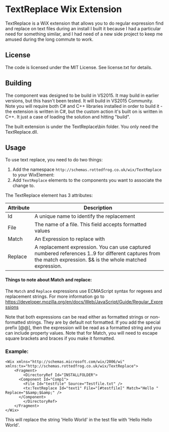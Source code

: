 # TextReplace Wix Extension

TextReplace is a WiX extension that allows you to do regular expression find and replace on text files during an install I built it because I had a particular need for something similar, and I had need of a new side project to keep me amused during the long commute to work.

## License
The code is licensed under the MIT License. See license.txt for details.

## Building

The component was designed to be build in VS2015. It may build in earlier versions, 
but this hasn't been tested. It will build in VS2015 Community. Note you will 
require both C# and C++ libraries installed in order to build it - the extension is
written in C#, but the custom action it's built on is written in C++. It just a case of loading the solution and hitting "build".

The built extension is under the TextReplace\bin folder. You only need the TextReplace.dll.

## Usage

To use text replace, you need to do two things:

1. Add the namespace `http://schemas.rottedfrog.co.uk/wix/TextReplace` to your WixElement:
2. Add `TextReplace` elements to the components you want to associate the change to.

The TextReplace element has 3 attributes:

| Attribute | Description                              |
| --------- | ---------------------------------------- |
| Id        | A unique name to identify the replacement |
| File      | The name of a file. This field accepts formatted values |
| Match     | An Expression to replace with |
| Replace   | A replacement expression. You can use captured numbered references $1..$9 for different captures from the match expression. $& is the whole matched expression. |


#### Things to note about Match and replace:

The `Match` and `Replace` expressions use ECMAScript syntax for regexes and replacement strings. 
For more information go to
https://developer.mozilla.org/en/docs/Web/JavaScript/Guide/Regular_Expressions

Note that both expressions can be read either as formatted strings or non-formatted 
strings. They are by default not formatted. If you add the special prefix [@@], then the
expression will be read as a formatted string and you can include property values. Note 
that for Match, you will need to escape square brackets and braces if you make it 
formatted.

### Example:

````
<Wix xmlns="http://schemas.microsoft.com/wix/2006/wi" xmlns:tx="http://schemas.rottedfrog.co.uk/wix/TextReplace">
	<Fragment>
		<DirectoryRef Id="INSTALLFOLDER">
      <Component Id="Comp1">
        <File Id="testfile" Source="Testfile.txt" />
        <tx:TextReplace Id="text1" File="[#testfile]" Match="Hello " Replace="$&amp;$&amp;" />
      </Component>
		</DirectoryRef>
	</Fragment>
</Wix>
````

This will replace the string 'Hello World' in the test file with 'Hello Hello World'.
 
